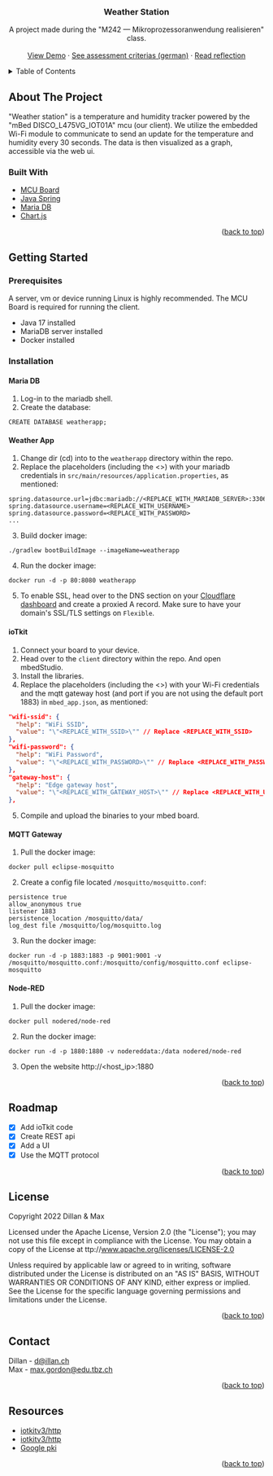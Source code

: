 <div id="top"></div>
<br />
<div align="center">
  <h3 align="center">Weather Station</h3>

  <p align="center">
    A project made during the "M242 — Mikroprozessoranwendung realisieren" class.
    <br />
    <br />
    <a href="https://weatherstation.just2flex.com">View Demo</a>
    ·
    <a href="ASSESSMENT_CRITERIA.md">See assessment criterias (german)</a>
    ·
    <a href="REFLECTION.md">Read reflection</a>
  </p>
</div>

<details>
  <summary>Table of Contents</summary>
  <ol>
    <li>
      <a href="#about-the-project">About The Project</a>
      <ul>
        <li><a href="#built-with">Built With</a></li>
      </ul>
    </li>
    <li>
      <a href="#getting-started">Getting Started</a>
      <ul>
        <li><a href="#prerequisites">Prerequisites</a></li>
        <li><a href="#installation">Installation</a></li>
      </ul>
    </li>
    <li><a href="#roadmap">Roadmap</a></li>
    <li><a href="#license">License</a></li>
    <li><a href="#contact">Contact</a></li>
    <li><a href="#resources">Resources</a></li>
  </ol>
</details>

## About The Project

"Weather station" is a temperature and humidity tracker powered by the "mBed DISCO_L475VG_IOT01A" mcu (our client). We utilize the embedded Wi-Fi module to communicate to send an update for the temperature and humidity every 30 seconds. The data is then visualized as a graph, accessible via the web ui.

### Built With

- [MCU Board](https://os.mbed.com/platforms/ST-Discovery-L475E-IOT01A/)
- [Java Spring](https://spring.io/)
- [Maria DB](https://mariadb.org/)
- [Chart.js](https://www.chartjs.org/)

<p align="right">(<a href="#top">back to top</a>)</p>

## Getting Started

### Prerequisites

A server, vm or device running Linux is highly recommended. The MCU Board is required for running the client.

- Java 17 installed
- MariaDB server installed
- Docker installed

### Installation

#### **Maria DB**

1. Log-in to the mariadb shell.
2. Create the database:

```
CREATE DATABASE weatherapp;
```

#### **Weather App**

1. Change dir (cd) into to the `weatherapp` directory within the repo.
2. Replace the placeholders (including the <>) with your mariadb credentials in `src/main/resources/application.properties`, as mentioned:

```
spring.datasource.url=jdbc:mariadb://<REPLACE_WITH_MARIADB_SERVER>:3306/weatherapp
spring.datasource.username=<REPLACE_WITH_USERNAME>
spring.datasource.password=<REPLACE_WITH_PASSWORD>
...
```

3. Build docker image:

```
./gradlew bootBuildImage --imageName=weatherapp
```

4. Run the docker image:

```
docker run -d -p 80:8080 weatherapp
```

5. To enable SSL, head over to the DNS section on your [Cloudflare dashboard](https://dash.cloudflare.com/) and create a proxied A record. Make sure to have your domain's SSL/TLS settings on `Flexible`.

#### **ioTkit**

1. Connect your board to your device.
2. Head over to the `client` directory within the repo. And open mbedStudio.
3. Install the libraries.
4. Replace the placeholders (including the <>) with your Wi-Fi credentials and the mqtt gateway host (and port if you are not using the default port 1883) in `mbed_app.json`, as mentioned:

```json
"wifi-ssid": {
  "help": "WiFi SSID",
  "value": "\"<REPLACE_WITH_SSID>\"" // Replace <REPLACE_WITH_SSID>
},
"wifi-password": {
  "help": "WiFi Password",
  "value": "\"<REPLACE_WITH_PASSWORD>\"" // Replace <REPLACE_WITH_PASSWORD>
},
"gateway-host": {
  "help": "Edge gateway host",
  "value": "\"<REPLACE_WITH_GATEWAY_HOST>\"" // Replace <REPLACE_WITH_URI>
},
```

5. Compile and upload the binaries to your mbed board.

#### **MQTT Gateway**

1. Pull the docker image:

```
docker pull eclipse-mosquitto
```

2. Create a config file located `/mosquitto/mosquitto.conf`:

```
persistence true
allow_anonymous true
listener 1883
persistence_location /mosquitto/data/
log_dest file /mosquitto/log/mosquitto.log
```

3. Run the docker image:

```
docker run -d -p 1883:1883 -p 9001:9001 -v /mosquitto/mosquitto.conf:/mosquitto/config/mosquitto.conf eclipse-mosquitto
```

#### **Node-RED**

1. Pull the docker image:

```
docker pull nodered/node-red
```

2. Run the docker image:

```
docker run -d -p 1880:1880 -v nodereddata:/data nodered/node-red
```

3. Open the website http://<host_ip>:1880

<p align="right">(<a href="#top">back to top</a>)</p>

## Roadmap

- [x] Add ioTkit code
- [x] Create REST api
- [x] Add a UI
- [x] Use the MQTT protocol

<p align="right">(<a href="#top">back to top</a>)</p>

## License

Copyright 2022 Dillan & Max

Licensed under the Apache License, Version 2.0 (the "License");
you may not use this file except in compliance with the License.
You may obtain a copy of the License at ttp://www.apache.org/licenses/LICENSE-2.0

Unless required by applicable law or agreed to in writing, software
distributed under the License is distributed on an "AS IS" BASIS,
WITHOUT WARRANTIES OR CONDITIONS OF ANY KIND, either express or implied.
See the License for the specific language governing permissions and
limitations under the License.

<p align="right">(<a href="#top">back to top</a>)</p>

## Contact

Dillan - d@illan.ch  
Max - max.gordon@edu.tbz.ch

<p align="right">(<a href="#top">back to top</a>)</p>

## Resources

- [iotkitv3/http](https://github.com/iotkitv3/http)
- [iotkitv3/http](https://github.com/iotkitv3/mqtt)
- [Google pki](https://pki.goog/repository/)

<p align="right">(<a href="#top">back to top</a>)</p>
